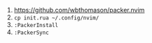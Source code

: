 1. https://github.com/wbthomason/packer.nvim
2. `cp init.rua ~/.config/nvim/`
3. `:PackerInstall`
3. `:PackerSync`
